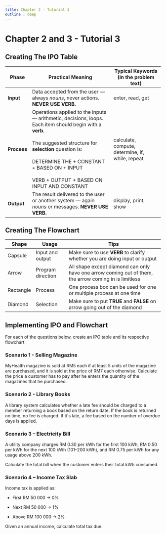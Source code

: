 ```yaml
---
title: Chapter 2 - Tutorial 3
outline : deep
---
```


# Chapter 2 and 3 - Tutorial 3

## Creating The IPO Table  <Badge type="warning" text="Recall" />

| Phase      | Practical Meaning | Typical Keywords (in the problem text) |
|------------|------------------|-----------------------------------------|
| **Input**  | Data accepted from the user — always *nouns*, never actions. **NEVER USE VERB.** | enter, read, get |
| **Process**| Operations applied to the inputs — arithmetic, decisions, loops. Each item should begin with a **verb**.<br><br> The suggested structure for **selection** question is: <br><br> DETERMINE THE + CONSTANT + BASED ON + INPUT<br><br> VERB + OUTPUT + BASED ON INPUT AND CONSTANT  | calculate, compute, determine, if, while, repeat |
| **Output** | The result delivered to the user or another system — again *nouns* or messages. **NEVER USE VERB.** | display, print, show |



## Creating The Flowchart  <Badge type="warning" text="Recall" />

| Shape      | Usage                | Tips                                                                       |
|------------|----------------------|----------------------------------------------------------------------------|
| Capsule    | Input and output     | Make sure to use **VERB** to clarify whether you are doing input or output |
| Arrow      | Program direction    | All shape except diamond can only have one arrow coming out of them, the arrow coming in is limitless |
| Rectangle  | Process              | One process box can be used for one or multiple process at one time        |
| Diamond    | Selection            | Make sure to put **TRUE** and **FALSE** on arrow going out of the diamond  |


## Implementing IPO and Flowchart

For each of the questions below, create an IPO table and its respective flowchart

### Scenario 1 - Selling Magazine <Badge type="tip" text="Question" />

MyHealth magazine is sold at RM5 each if at least 5 units of the magazine are purchased, and it is sold at the price of RM7 each otherwise. Calculate the price a customer has to pay after he enters the quantity of the magazines that he purchased.

### Scenario 2 - Library Books <Badge type="tip" text="Question" />

A library system calculates whether a late fee should be charged to a member returning a book based on the return date. If the book is returned on time, no fee is charged. If it's late, a fee based on the number of overdue days is applied.

### Scenario 3 – Electricity Bill <Badge type="tip" text="Question" />
A utility company charges RM 0.30 per kWh for the first 100 kWh, RM 0.50 per kWh for the next 100 kWh (101–200 kWh), and RM 0.75 per kWh for any usage above 200 kWh.

Calculate the total bill when the customer enters their total kWh consumed.

### Scenario 4 – Income Tax Slab <Badge type="tip" text="Question" />
Income tax is applied as:

- First RM 50 000 → 0%

- Next RM 50 000 → 1%

- Above RM 100 000 → 2%

Given an annual income, calculate total tax due.


